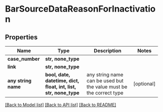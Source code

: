 # BarSourceDataReasonForInactivation


## Properties
Name | Type | Description | Notes
------------ | ------------- | ------------- | -------------
**case_number** | **str, none_type** |  | 
**link** | **str, none_type** |  | 
**any string name** | **bool, date, datetime, dict, float, int, list, str, none_type** | any string name can be used but the value must be the correct type | [optional]

[[Back to Model list]](../README.md#documentation-for-models) [[Back to API list]](../README.md#documentation-for-api-endpoints) [[Back to README]](../README.md)



